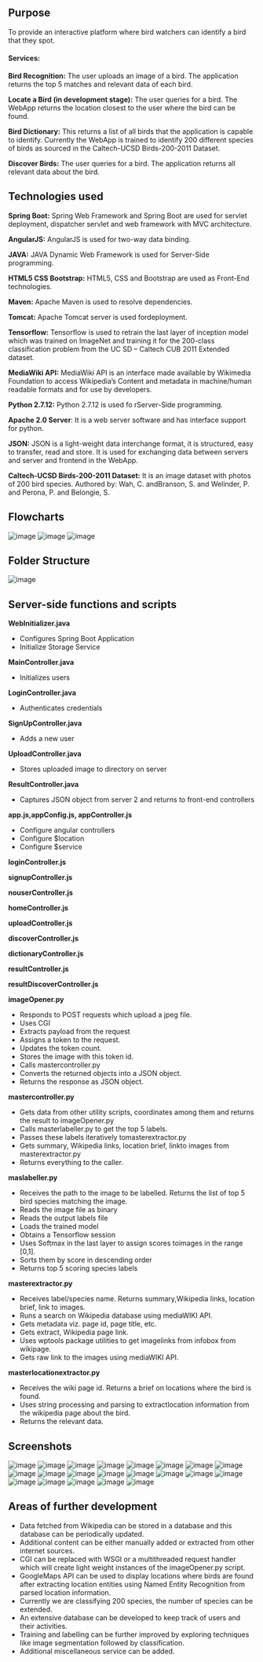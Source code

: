 ## Purpose

To provide an interactive platform where bird watchers can identify a bird that they spot. 

#### Services:

**Bird Recognition:** The user uploads an image of a bird. The application returns the top 5 matches and relevant data of each bird.

**Locate a Bird (in development stage):** The user queries for a bird. The WebApp returns the location closest to the user where the bird can be found.

**Bird Dictionary:** This returns a list of all birds that the application is capable to identify. Currently the WebApp is trained to identify 200 different species of birds as sourced in the Caltech-UCSD Birds-200-2011 Dataset.

**Discover Birds:** The user queries for a bird. The application returns all relevant data about the bird.

## Technologies used

**Spring Boot:** Spring Web Framework and Spring Boot are used for servlet deployment, dispatcher servlet and web framework with MVC architecture.

**AngularJS:** AngularJS is used for two-way data binding.

**JAVA:** JAVA Dynamic Web Framework is used for Server-Side programming.

**HTML5 CSS Bootstrap:** HTML5, CSS and Bootstrap are used as Front-End technologies.

**Maven:** Apache Maven is used to resolve dependencies.

**Tomcat:** Apache Tomcat server is used fordeployment.

**Tensorflow:** Tensorflow is used to retrain the last layer of inception model which was trained on ImageNet and training it for the 200-class classification problem from the UC SD – Caltech CUB 2011 Extended dataset.

**MediaWiki API:** MediaWiki API is an interface made available by Wikimedia Foundation to access Wikipedia’s Content and metadata in machine/human readable formats and for use by developers.

**Python 2.7.12:** Python 2.7.12 is used fo rServer-Side programming.

**Apache 2.0 Server**: It is a web server software and has interface support for python.

**JSON:** JSON is a light-weight data interchange format, it is structured, easy to transfer, read and store. It is used for exchanging data between servers and server and frontend in the WebApp.

**Caltech-UCSD Birds-200-2011 Dataset:** It is an image dataset with photos of 200 bird species. Authored by: Wah, C. andBranson, S. and Welinder, P. and Perona, P. and Belongie, S.

## Flowcharts
![image](https://user-images.githubusercontent.com/31643223/37350741-9499e2e8-26ff-11e8-808c-aad5e33554ce.png)
![image](https://user-images.githubusercontent.com/31643223/37350777-a28d496c-26ff-11e8-8aec-fa468e5831e8.png)
![image](https://user-images.githubusercontent.com/31643223/37350788-a8852da8-26ff-11e8-958f-693786ada0be.png)
##  Folder Structure
![image](https://user-images.githubusercontent.com/31643223/37350815-b80a2f58-26ff-11e8-8af1-9277b81eed68.png)
## Server-side functions and scripts

**WebInitializer.java**

- Configures Spring Boot Application
- Initialize Storage Service

 **MainController.java**

- Initializes users 

**LoginController.java**

- Authenticates credentials

**SignUpController.java**

- Adds a new user

**UploadController.java**

- Stores uploaded image to directory on server

**ResultController.java**

- Captures JSON object from server 2 and returns to front-end controllers

**app.js,appConfig.js, appController.js**

- Configure angular controllers
- Configure $location
- Configure $service

**loginController.js**

**signupController.js**

**nouserController.js**

**homeController.js**

**uploadController.js**

**discoverController.js**

**dictionaryController.js**

**resultController.js**

**resultDiscoverController.js**

**imageOpener.py**

- Responds to POST requests which upload a jpeg file.
- Uses CGI
- Extracts payload from the request
- Assigns a token to the request.
- Updates the token count.
- Stores the image with this token id.
- Calls mastercontroller.py
- Converts the returned objects into a JSON object.
- Returns the response as JSON object.

**mastercontroller.py**

- Gets data from other utility scripts, coordinates among them and returns the result to imageOpener.py
- Calls masterlabeller.py to get the top 5 labels.
- Passes these labels iteratively tomasterextractor.py
- Gets summary, Wikipedia links, location brief, linkto images from masterextractor.py
- Returns everything to the caller.

**maslabeller.py**

- Receives the path to the image to be labelled. Returns the list of top 5 bird species matching the image.
- Reads the image file as binary
- Reads the output labels file
- Loads the trained model
-  Obtains a Tensorflow session
- Uses Softmax in the last layer to assign scores toimages in the range [0,1].
- Sorts them by score in descending order
- Returns top 5 scoring species labels

**masterextractor.py**

- Receives label/species name. Returns summary,Wikipedia links, location brief, link to images.
- Runs a search on Wikipedia database using mediaWIKI API.
- Gets metadata viz. page id, page title, etc.
- Gets extract, Wikipedia page link.
- Uses wptools package utilities to get imagelinks from infobox from wikipage.
- Gets raw link to the images using mediaWIKI API.

 **masterlocationextractor.py**

- Receives the wiki page id. Returns a brief on locations where the bird is found.
- Uses string processing and parsing to extractlocation information from the wikipedia page about the bird.
- Returns the relevant data.



## Screenshots
![image](https://user-images.githubusercontent.com/31643223/37350855-ca92a9fc-26ff-11e8-95e4-7de390cb35cb.png)
![image](https://user-images.githubusercontent.com/31643223/37350861-ce6b7c2a-26ff-11e8-8df4-7e947d047423.png)
![image](https://user-images.githubusercontent.com/31643223/37350870-d15c6296-26ff-11e8-8c91-f7ddd051755c.png)
![image](https://user-images.githubusercontent.com/31643223/37350873-d368b602-26ff-11e8-8f9f-84fbcb29a53a.png)
![image](https://user-images.githubusercontent.com/31643223/37350877-d6322fda-26ff-11e8-8c49-4af866221d1a.png)
![image](https://user-images.githubusercontent.com/31643223/37350883-d9393fac-26ff-11e8-9f21-005406b4f4ff.png)
![image](https://user-images.githubusercontent.com/31643223/37350891-dc05dca4-26ff-11e8-99d9-ed0d44c3ce38.png)
![image](https://user-images.githubusercontent.com/31643223/37350895-de774bbc-26ff-11e8-93de-9e9d27ce2d91.png)
![image](https://user-images.githubusercontent.com/31643223/37350900-e15cac64-26ff-11e8-8db7-f21a94d645e9.png)
![image](https://user-images.githubusercontent.com/31643223/37350901-e366418c-26ff-11e8-8c24-8ecba55ee0c3.png)
![image](https://user-images.githubusercontent.com/31643223/37350904-e602c92e-26ff-11e8-809e-d6a29777ce7c.png)
![image](https://user-images.githubusercontent.com/31643223/37350909-e85b2126-26ff-11e8-8068-2366d54f8c6c.png)
![image](https://user-images.githubusercontent.com/31643223/37350914-eae9546c-26ff-11e8-8540-bdcc511ba5bb.png)
![image](https://user-images.githubusercontent.com/31643223/37350921-ed77eb80-26ff-11e8-97d9-360ceec9fc37.png)
![image](https://user-images.githubusercontent.com/31643223/37350923-f0516958-26ff-11e8-8b36-ecd7c6803da7.png)
![image](https://user-images.githubusercontent.com/31643223/37350924-f2aef652-26ff-11e8-99c6-4609df4c084e.png)
![image](https://user-images.githubusercontent.com/31643223/37350928-f509ff3c-26ff-11e8-8411-20396884bf2a.png)
![image](https://user-images.githubusercontent.com/31643223/37350940-f7e88688-26ff-11e8-9c0c-3dde8db16ba4.png)
![image](https://user-images.githubusercontent.com/31643223/37350946-fb65c140-26ff-11e8-9331-e1b4b8bb8dfa.png)
![image](https://user-images.githubusercontent.com/31643223/37350951-fd2fce8a-26ff-11e8-8b32-43dc62f8f1ca.png)
![image](https://user-images.githubusercontent.com/31643223/37350961-013e7a08-2700-11e8-9e69-a5f71ec0a42d.png)

## Areas of further development

- Data fetched from Wikipedia can be stored in a database and this database can be periodically updated.
-  Additional content can be either manually added or extracted from other internet sources.
- CGI can be replaced with WSGI or a multithreaded request handler which will create light weight instances of the imageOpener.py script.
- GoogleMaps API can be used to display locations where birds are found after extracting location entities using Named Entity Recognition from parsed location information.
- Currently we are classifying 200 species, the number of species can be extended.
- An extensive database can be developed to keep track of users and their activities.
- Training and labelling can be further improved by exploring techniques like image segmentation followed by classification.
- Additional miscellaneous service can be added.
